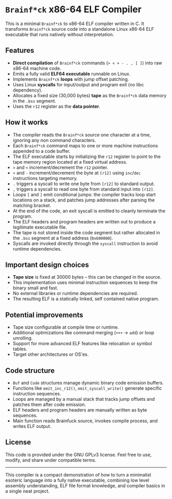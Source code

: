 # `Brainf*ck` x86-64 ELF Compiler

This is a minimal `Brainf*ck` to x86-64 ELF compiler written in C. It transforms `Brainf*ck` source code into a standalone Linux x86-64 ELF executable that runs natively without interpretation.

## Features

- **Direct compilation** of `Brainf*ck` commands (`> < + - . , [ ]`) into raw x86-64 machine code.
- Emits a fully valid **ELF64 executable** runnable on Linux.
- Implements `Brainf*ck` **loops** with jump offset patching.
- Uses Linux **syscalls** for input/output and program exit (no libc dependency).
- Allocates a fixed size (30,000 bytes) **tape** as the `Brainf*ck` data memory in the `.bss` segment.
- Uses the `r12` register as the **data pointer**.

## How it works

- The compiler reads the `Brainf*ck` source one character at a time, ignoring any non command characters.
- Each `Brainf*ck` command maps to one or more machine instructions appended to a code buffer.
- The ELF executable starts by initializing the `r12` register to point to the tape memory region located at a fixed virtual address.
- `>` and `<` increment/decrement the `r12` pointer.
- `+` and `-` increment/decrement the byte at `[r12]` using `inc`/`dec` instructions targeting memory.
- `.` triggers a syscall to write one byte from `[r12]` to standard output.
- `,` triggers a syscall to read one byte from standard input into `[r12]`.
- Loops `[` and `]` emit conditional jumps: the compiler tracks loop start locations on a stack, and patches jump addresses after parsing the matching bracket.
- At the end of the code, an exit syscall is emitted to cleanly terminate the program.
- The ELF headers and program headers are written out to produce a legitimate executable file.
- The tape is not stored inside the code segment but rather allocated in the `.bss` segment at a fixed address (`0x600000`).
- Syscalls are invoked directly through the `syscall` instruction to avoid runtime dependencies.

## Important design choices

- **Tape size** is fixed at 30000 bytes – this can be changed in the source.
- This implementation uses minimal instruction sequences to keep the binary small and fast.
- No external libraries or runtime dependencies are required.
- The resulting ELF is a statically linked, self contained native program.

## Potential improvements

- Tape size configurable at compile time or runtime.
- Additional optimizations like command merging (`+++` -> `add`) or loop unrolling.
- Support for more advanced ELF features like relocation or symbol tables.
- Target other architectures or OS'es.

## Code structure

- `Buf` and `Code` structures manage dynamic binary code emission buffers.
- Functions like `emit_inc_r12()`, `emit_syscall_write()` generate specific instruction sequences.
- Loops are managed by a manual stack that tracks jump offsets and patches them after code emission.
- ELF headers and program headers are manually written as byte sequences.
- Main function reads Brainfuck source, invokes compile process, and writes ELF output.

## License

This code is provided under the GNU GPLv3 license. Feel free to use, modify, and share under compatible terms.

---

This compiler is a compact demonstration of how to turn a minimalist esoteric language into a fully native executable, combining low level assembly understanding, ELF file format knowledge, and compiler basics in a single neat project.
